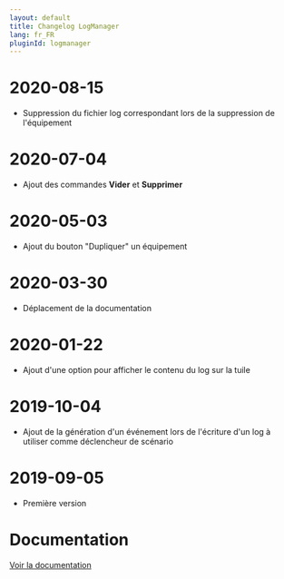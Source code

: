 ```yaml
---
layout: default
title: Changelog LogManager
lang: fr_FR
pluginId: logmanager
---
```


# 2020-08-15

- Suppression du fichier log correspondant lors de la suppression de l'équipement

# 2020-07-04

- Ajout des commandes **Vider** et **Supprimer**

# 2020-05-03

- Ajout du bouton "Dupliquer" un équipement

# 2020-03-30

- Déplacement de la documentation

# 2020-01-22

- Ajout d'une option pour afficher le contenu du log sur la tuile

# 2019-10-04

- Ajout de la génération d'un événement lors de l'écriture d'un log à utiliser comme déclencheur de scénario

# 2019-09-05

- Première version

# Documentation

[Voir la documentation]({{site.baseurl}}/{{page.pluginId}}/{{page.lang}})
